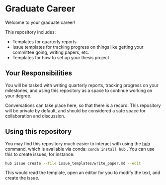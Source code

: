# Graduate Career

Welcome to your graduate career!

This repository includes:

 * Templates for quarterly reports
 * Issue templates for tracking progress on things like getting your committee going, writing papers, etc.
 * Templates for how to set up your thesis project

## Your Responsibilities

You will be tasked with writing quarterly reports, tracking progress on your milestones, and using this repository as a space to continue working on your degree.

Conversations can take place here, so that there is a record.  This repository will be private by default, and should be considered a safe space for collaboration and discussion.

## Using this repository

You may find this repository much easier to interact with using the [hub](https://hub.github.com/) command, which is available via conda: `conda install hub` .  You can use this to create issues, for instance:

```bash
hub issue create --file issue_templates/write_paper.md --edit
```

This would read the template, open an editor for you to modify the text, and create the issue.
